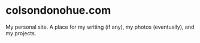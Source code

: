 # colsondonohue.com

My personal site. A place for my writing (if any), my photos (eventually),
and my projects.

